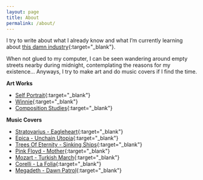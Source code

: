 ```yaml
---
layout: page
title: About
permalink: /about/
---
```


I try to write about what I already know and what I’m currently learning about [this damn industry](https://code.tutsplus.com/articles/this-damn-industry--net-17054){:target="_blank"}.

When not glued to my computer, I can be seen wandering around empty streets nearby during midnight, contemplating the reasons for my existence... Anyways, I try to make art and do music covers if I find the time.

**Art Works**

+ [Self Portrait](https://raw.githubusercontent.com/kennyalmendral/artworks/master/self-portrait.png){:target="_blank"}
+ [Winnie](https://raw.githubusercontent.com/kennyalmendral/artworks/master/winnie.png){:target="_blank"}
+ [Composition Studies](https://raw.githubusercontent.com/kennyalmendral/artworks/master/composition-studies.png){:target="_blank"}

**Music Covers**

+ [Stratovarius - Eagleheart](https://www.youtube.com/watch?v=guJcWXVhs9Q){:target="_blank"}
+ [Epica - Unchain Utopia](https://www.youtube.com/watch?v=p_0UvPIM6Cg){:target="_blank"}
+ [Trees Of Eternity - Sinking Ships](https://www.youtube.com/watch?v=W1Jm1bnm914){:target="_blank"}
+ [Pink Floyd - Mother](https://www.youtube.com/watch?v=NuAA-YkpvWA){:target="_blank"}
+ [Mozart - Turkish March](https://www.youtube.com/watch?v=DAvRJyLQ__s){:target="_blank"}
+ [Corelli - La Folia](https://www.youtube.com/watch?v=ACbEEgqWu0Q){:target="_blank"}
+ [Megadeth - Dawn Patrol](https://www.youtube.com/watch?v=9u2-IFo9FlA){:target="_blank"}
